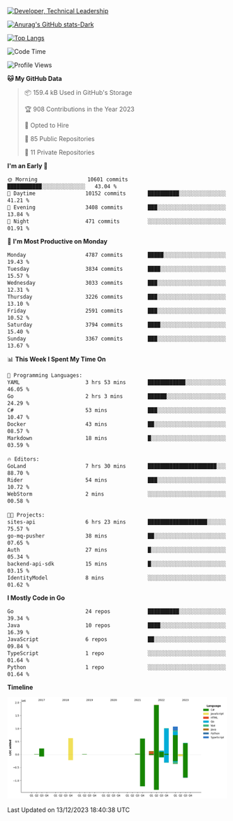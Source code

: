 <div>
  <a href="https://www.linkedin.com/in/arielpineiro/" target="_blank" rel="nofollow noopener noreferrer">
    <img src="https://img.shields.io/badge/-LinkedIn-%230077B5?style=for-the-badge&logo=linkedin&logoColor=white" alt="Developer, Technical Leadership" title="Ariel Piñeiro">
  </a>
</div>

[![Anurag's GitHub stats-Dark](https://github-readme-stats.vercel.app/api?username=arielsrv&show_icons=true&theme=dark#gh-dark-mode-only)](https://github.com/anuraghazra/github-readme-stats#gh-dark-mode-only)

[![Top Langs](https://github-readme-stats.vercel.app/api/top-langs/?username=arielsrv&layout=compact&langs_count=10&theme=dark#gh-dark-mode-only)](https://github.com/anuraghazra/github-readme-stats&theme=dark#gh-dark-mode-only)

<!--START_SECTION:waka-->
![Code Time](http://img.shields.io/badge/Code%20Time-341%20hrs%209%20mins-blue)

![Profile Views](http://img.shields.io/badge/Profile%20Views-1-blue)

**🐱 My GitHub Data** 

> 📦 159.4 kB Used in GitHub's Storage 
 > 
> 🏆 908 Contributions in the Year 2023
 > 
> 💼 Opted to Hire
 > 
> 📜 85 Public Repositories 
 > 
> 🔑 11 Private Repositories 
 > 
**I'm an Early 🐤** 

```text
🌞 Morning                10601 commits       ███████████░░░░░░░░░░░░░░   43.04 % 
🌆 Daytime                10152 commits       ██████████░░░░░░░░░░░░░░░   41.21 % 
🌃 Evening                3408 commits        ███░░░░░░░░░░░░░░░░░░░░░░   13.84 % 
🌙 Night                  471 commits         ░░░░░░░░░░░░░░░░░░░░░░░░░   01.91 % 
```
📅 **I'm Most Productive on Monday** 

```text
Monday                   4787 commits        █████░░░░░░░░░░░░░░░░░░░░   19.43 % 
Tuesday                  3834 commits        ████░░░░░░░░░░░░░░░░░░░░░   15.57 % 
Wednesday                3033 commits        ███░░░░░░░░░░░░░░░░░░░░░░   12.31 % 
Thursday                 3226 commits        ███░░░░░░░░░░░░░░░░░░░░░░   13.10 % 
Friday                   2591 commits        ███░░░░░░░░░░░░░░░░░░░░░░   10.52 % 
Saturday                 3794 commits        ████░░░░░░░░░░░░░░░░░░░░░   15.40 % 
Sunday                   3367 commits        ███░░░░░░░░░░░░░░░░░░░░░░   13.67 % 
```


📊 **This Week I Spent My Time On** 

```text
💬 Programming Languages: 
YAML                     3 hrs 53 mins       ████████████░░░░░░░░░░░░░   46.05 % 
Go                       2 hrs 3 mins        ██████░░░░░░░░░░░░░░░░░░░   24.29 % 
C#                       53 mins             ███░░░░░░░░░░░░░░░░░░░░░░   10.47 % 
Docker                   43 mins             ██░░░░░░░░░░░░░░░░░░░░░░░   08.57 % 
Markdown                 18 mins             █░░░░░░░░░░░░░░░░░░░░░░░░   03.59 % 

🔥 Editors: 
GoLand                   7 hrs 30 mins       ██████████████████████░░░   88.70 % 
Rider                    54 mins             ███░░░░░░░░░░░░░░░░░░░░░░   10.72 % 
WebStorm                 2 mins              ░░░░░░░░░░░░░░░░░░░░░░░░░   00.58 % 

🐱‍💻 Projects: 
sites-api                6 hrs 23 mins       ███████████████████░░░░░░   75.57 % 
go-mq-pusher             38 mins             ██░░░░░░░░░░░░░░░░░░░░░░░   07.65 % 
Auth                     27 mins             █░░░░░░░░░░░░░░░░░░░░░░░░   05.34 % 
backend-api-sdk          15 mins             █░░░░░░░░░░░░░░░░░░░░░░░░   03.15 % 
IdentityModel            8 mins              ░░░░░░░░░░░░░░░░░░░░░░░░░   01.62 % 
```

**I Mostly Code in Go** 

```text
Go                       24 repos            ██████████░░░░░░░░░░░░░░░   39.34 % 
Java                     10 repos            ████░░░░░░░░░░░░░░░░░░░░░   16.39 % 
JavaScript               6 repos             ██░░░░░░░░░░░░░░░░░░░░░░░   09.84 % 
TypeScript               1 repo              ░░░░░░░░░░░░░░░░░░░░░░░░░   01.64 % 
Python                   1 repo              ░░░░░░░░░░░░░░░░░░░░░░░░░   01.64 % 
```



**Timeline**

![Lines of Code chart](https://raw.githubusercontent.com/arielsrv/arielsrv/main/assets/bar_graph.png)


 Last Updated on 13/12/2023 18:40:38 UTC
<!--END_SECTION:waka-->
